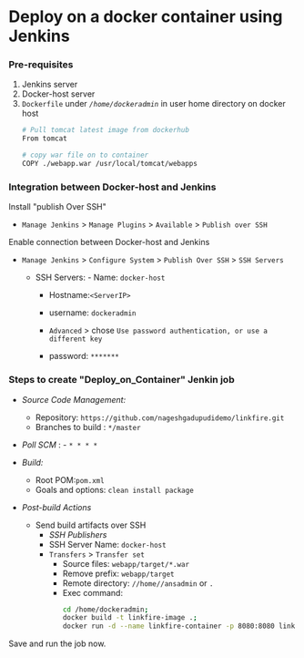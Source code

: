 # Deploy on a docker container using Jenkins 


### Pre-requisites

1. Jenkins server 
2. Docker-host server 
3. `Dockerfile` under *`/home/dockeradmin`* in user home directory on docker host 
   ```sh 
   # Pull tomcat latest image from dockerhub 
   From tomcat
   
   # copy war file on to container 
   COPY ./webapp.war /usr/local/tomcat/webapps

### Integration between Docker-host and Jenkins

Install "publish Over SSH"
 - `Manage Jenkins` > `Manage Plugins` > `Available` > `Publish over SSH`

Enable connection between Docker-host and Jenkins

- `Manage Jenkins` > `Configure System` > `Publish Over SSH` > `SSH Servers` 

	- SSH Servers:
                - Name: `docker-host`
		- Hostname:`<ServerIP>`
		- username: `dockeradmin`
               
         -  `Advanced` > chose `Use password authentication, or use a different key`
		 - password: `*******`
 
### Steps to create "Deploy_on_Container" Jenkin job
     
   - *Source Code Management:*
      - Repository: `https://github.com/nageshgadupudidemo/linkfire.git`
      - Branches to build : `*/master`  
   - *Poll SCM* :      - `* * * *`

   - *Build:*
     - Root POM:`pom.xml`
     - Goals and options: `clean install package`

 - *Post-build Actions*
   - Send build artifacts over SSH
     - *SSH Publishers*
      - SSH Server Name: `docker-host`
       - `Transfers` >  `Transfer set`
            - Source files: `webapp/target/*.war`
	       - Remove prefix: `webapp/target`
	       - Remote directory: `//home//ansadmin` or `.`
	       - Exec command: 
                ```sh 
                cd /home/dockeradmin;
                docker build -t linkfire-image .; 
                docker run -d --name linkfire-container -p 8080:8080 linkfire-image;
                ```

Save and run the job now.
